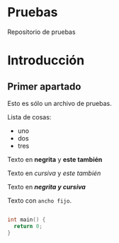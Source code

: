 # Pruebas
Repositorio de pruebas

# Introducción

## Primer apartado

Esto es sólo un archivo de pruebas.

Lista de cosas:

- uno
- dos
- tres


Texto en **negrita** y __este también__

Texto en *cursiva* y _este también_

Texto en ***negrita y cursiva***


Texto con `ancho fijo`.


```c

int main() {
  return 0;
}
```
